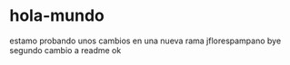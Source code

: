 # hola-mundo
estamo probando unos cambios en una nueva rama
jflorespampano
bye
segundo cambio a readme
ok
